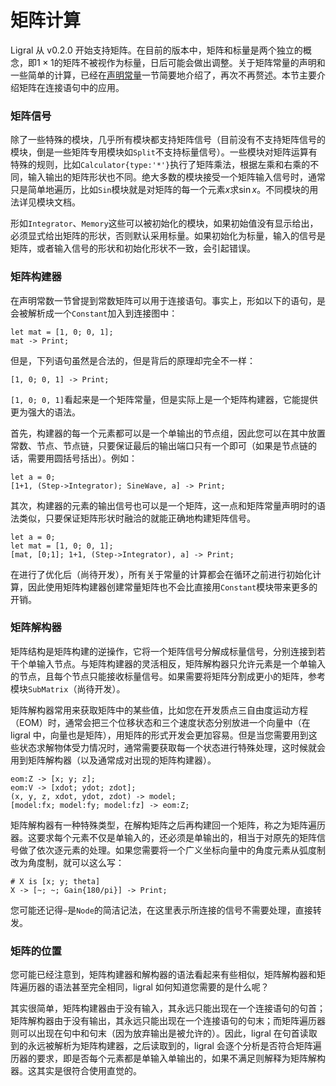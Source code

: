 <!-- Copyright (C) 2019-2021 Junruoyu Zheng. Home page: https://junruoyu-zheng.gitee.io/ligral

     Distributed under MIT license.
     See file LICENSE for detail or copy at https://opensource.org/licenses/MIT
-->

# 矩阵计算

Ligral 从 v0.2.0 开始支持矩阵。在目前的版本中，矩阵和标量是两个独立的概念，即$1\times 1$的矩阵不被视作为标量，日后可能会做出调整。关于矩阵常量的声明和一些简单的计算，已经在[声明常量](const)一节简要地介绍了，再次不再赘述。本节主要介绍矩阵在连接语句中的应用。

### 矩阵信号

除了一些特殊的模块，几乎所有模块都支持矩阵信号（目前没有不支持矩阵信号的模块，倒是一些矩阵专用模块如`Split`不支持标量信号）。一些模块对矩阵运算有特殊的规则，比如`Calculator{type:'*'}`执行了矩阵乘法，根据左乘和右乘的不同，输入输出的矩阵形状也不同。绝大多数的模块接受一个矩阵输入信号时，通常只是简单地遍历，比如`Sin`模块就是对矩阵的每一个元素$x$求$\sin{x}$。不同模块的用法详见模块文档。

形如`Integrator`、`Memory`这些可以被初始化的模块，如果初始值没有显示给出，必须显式给出矩阵的形状，否则默认采用标量。如果初始化为标量，输入的信号是矩阵，或者输入信号的形状和初始化形状不一致，会引起错误。

### 矩阵构建器

在声明常数一节曾提到常数矩阵可以用于连接语句。事实上，形如以下的语句，是会被解析成一个`Constant`加入到连接图中：

    let mat = [1, 0; 0, 1];
    mat -> Print;

但是，下列语句虽然是合法的，但是背后的原理却完全不一样：

    [1, 0; 0, 1] -> Print;

`[1, 0; 0, 1]`看起来是一个矩阵常量，但是实际上是一个矩阵构建器，它能提供更为强大的语法。

首先，构建器的每一个元素都可以是一个单输出的节点组，因此您可以在其中放置常数、节点、节点链，只要保证最后的输出端口只有一个即可（如果是节点链的话，需要用圆括号括出）。例如：

    let a = 0;
    [1+1, (Step->Integrator); SineWave, a] -> Print;

其次，构建器的元素的输出信号也可以是一个矩阵，这一点和矩阵常量声明时的语法类似，只要保证矩阵形状时融洽的就能正确地构建矩阵信号。

    let a = 0;
    let mat = [1, 0; 0, 1];
    [mat, [0;1]; 1+1, (Step->Integrator), a] -> Print;

在进行了优化后（尚待开发），所有关于常量的计算都会在循环之前进行初始化计算，因此使用矩阵构建器创建常量矩阵也不会比直接用`Constant`模块带来更多的开销。

### 矩阵解构器

矩阵结构是矩阵构建的逆操作，它将一个矩阵信号分解成标量信号，分别连接到若干个单输入节点。与矩阵构建器的灵活相反，矩阵解构器只允许元素是一个单输入的节点，且每个节点只能接收标量信号。如果需要将矩阵分割成更小的矩阵，参考模块`SubMatrix`（尚待开发）。

矩阵解构器常用来获取矩阵中的某些值，比如您在开发质点三自由度运动方程（EOM）时，通常会把三个位移状态和三个速度状态分别放进一个向量中（在 ligral 中，向量也是矩阵），用矩阵的形式开发会更加容易。但是当您需要用到这些状态求解物体受力情况时，通常需要获取每一个状态进行特殊处理，这时候就会用到矩阵解构器（以及通常成对出现的矩阵构建器）。

    eom:Z -> [x; y; z];
    eom:V -> [xdot; ydot; zdot];
    (x, y, z, xdot, ydot, zdot) -> model;
    [model:fx; model:fy; model:fz] -> eom:Z;

矩阵解构器有一种特殊类型，在解构矩阵之后再构建回一个矩阵，称之为矩阵遍历器。这要求每个元素不仅是单输入的，还必须是单输出的，相当于对原先的矩阵信号做了依次逐元素的处理。如果您需要将一个广义坐标向量中的角度元素从弧度制改为角度制，就可以这么写：

    # X is [x; y; theta]
    X -> [~; ~; Gain{180/pi}] -> Print;

您可能还记得`~`是`Node`的简洁记法，在这里表示所连接的信号不需要处理，直接转发。

### 矩阵的位置

您可能已经注意到，矩阵构建器和解构器的语法看起来有些相似，矩阵解构器和矩阵遍历器的语法甚至完全相同，ligral 如何知道您需要的是什么呢？

其实很简单，矩阵构建器由于没有输入，其永远只能出现在一个连接语句的句首；矩阵解构器由于没有输出，其永远只能出现在一个连接语句的句末；而矩阵遍历器则可以出现在句中和句末（因为放弃输出是被允许的）。因此，ligral 在句首读取到的永远被解析为矩阵构建器，之后读取到的，ligral 会逐个分析是否符合矩阵遍历器的要求，即是否每个元素都是单输入单输出的，如果不满足则解释为矩阵解构器。这其实是很符合使用直觉的。